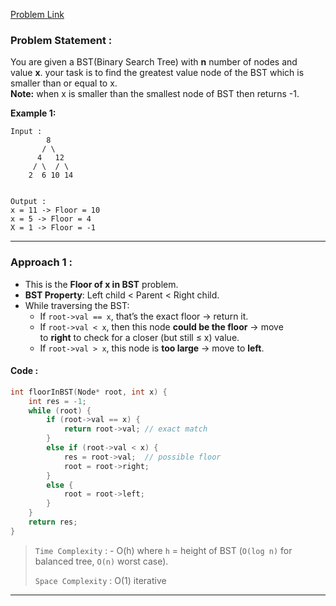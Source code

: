 [Problem Link](https://www.geeksforgeeks.org/problems/floor-in-bst/1)
### Problem Statement : 

You are given a BST(Binary Search Tree) with **n** number of nodes and value **x**. your task is to find the greatest value node of the BST which is smaller than or equal to x.  
**Note:** when x is smaller than the smallest node of BST then returns -1.

**Example 1:**


```
Input : 
        8
       / \
      4   12
     / \  / \
    2  6 10 14


Output : 
x = 11 -> Floor = 10
x = 5 -> Floor = 4
X = 1 -> Floor = -1

```

---

###  Approach 1 :

- This is the **Floor of x in BST** problem.
- **BST Property**: Left child < Parent < Right child.
- While traversing the BST:
    - If `root->val == x`, that’s the exact floor → return it.
    - If `root->val < x`, then this node **could be the floor** → move to **right** to check for a closer (but still ≤ x) value.
    - If `root->val > x`, this node is **too large** → move to **left**.

#### Code :

```cpp
int floorInBST(Node* root, int x) {
    int res = -1;
    while (root) {
        if (root->val == x) {
            return root->val; // exact match
        }
        else if (root->val < x) {
            res = root->val;  // possible floor
            root = root->right;
        }
        else {
            root = root->left;
        }
    }
    return res;
}
```


> `Time Complexity` : - O(h) where `h` = height of BST (`O(log n)` for balanced tree, `O(n)` worst case).
> 
> `Space Complexity` : O(1) iterative

---


